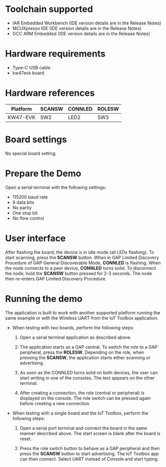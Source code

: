 Toolchain supported
===================
- IAR Embedded Workbench (IDE version details are in the Release Notes)
- MCUXpresso IDE (IDE version details are in the Release Notes)
- GCC ARM Embedded (IDE version details are in the Release Notes)

Hardware requirements
=====================
- Type-C USB cable
- kw47evk board

Hardware references
=====================

| Platform        | SCANSW      | CONNLED  | ROLESW  |
| --------------- | ----------- | -------- | ------- |
| KW47-EVK        | SW2         | LED2     | SW3     |

Board settings
==============
No special board setting.

Prepare the Demo
================
Open a serial terminal with the following settings:
- 115200 baud rate
- 8 data bits
- No parity
- One stop bit
- No flow control

User interface
================
After flashing the board, the device is in idle mode (all LEDs
flashing). To start scanning, press the  **SCANSW** button. When in GAP
Limited Discovery Procedure of GAP General Discoverable Mode,
**CONNLED** is flashing. When the node connects to a peer device,
**CONNLED** turns solid. To disconnect the node, hold the  **SCANSW**
button pressed for 2-3 seconds. The node then re-enters GAP Limited
Discovery Procedure.

Running the demo
================
The application is built to work with another supported platform
running the same example or with the Wireless UART from the IoT
Toolbox application.
- When testing with two boards, perform the
following steps:

    1.  Open a serial terminal application as described above.

    2.  The application starts as a GAP central. To switch the role to a
GAP peripheral, press the  **ROLESW**. Depending on the role, when
pressing the  **SCANSW**, the application starts either scanning or
advertising.

    3.  As soon as the CONNLED turns solid on both devices, the user can
start writing in one of the consoles. The text appears on the other
terminal.
    4.  After creating a connection, the role (central or peripheral) is
displayed on the console. The role switch can be pressed again before
creating a new connection.

- When testing with a single board and the IoT Toolbox, perform the
following steps:

    1.  Open a serial port terminal and connect the board in the same
manner described above. The start screen is blank after the board is
reset.

    2.  Press the role switch button to behave as a GAP peripheral and
then press the **SCANSW** button to start advertising. The IoT Toolbox
app can then connect. Select UART instead of Console and start typing.